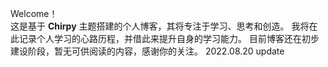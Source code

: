  Welcome！  
 这是基于 **Chirpy** 主题搭建的个人博客，其将专注于学习、思考和创造。
 我将在此记录个人学习的心路历程，并借此来提升自身的学习能力。
 目前博客还在初步建设阶段，暂无可供阅读的内容，感谢你的关注。
 2022.08.20 update
